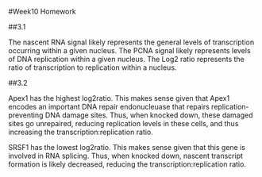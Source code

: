 #Week10 Homework



##3.1 

The nascent RNA signal likely represents the general levels of transcription occurring within a given nucleus. The PCNA signal likely represents levels of DNA replication within a given nucleus. The Log2 ratio represents the ratio of transcription to replication within a nucleus. 

##3.2 

Apex1 has the highest log2ratio. This makes sense given that Apex1 encodes an important DNA repair endonucleuase that repairs replication-preventing DNA damage sites. Thus, when knocked down, these damaged sites go unrepaired, reducing replication levels in these cells, and thus increasing the transcription:replication ratio. 

SRSF1 has the lowest log2ratio. This makes sense given that this gene is involved in RNA splicing. Thus, when knocked down, nascent transcript formation is likely decreased, reducing the transcription:replication ratio. 